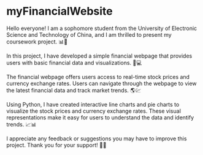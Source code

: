 # myFinancialWebsite

Hello everyone! I am a sophomore student from the University of Electronic Science and Technology of China, and I am thrilled to present my coursework project. 📊🎉

In this project, I have developed a simple financial webpage that provides users with basic financial data and visualizations. 💼💻

The financial webpage offers users access to real-time stock prices and currency exchange rates. Users can navigate through the webpage to view the latest financial data and track market trends. 🌎💹

Using Python, I have created interactive line charts and pie charts to visualize the stock prices and currency exchange rates. These visual representations make it easy for users to understand the data and identify trends. 📈📊

I appreciate any feedback or suggestions you may have to improve this project. Thank you for your support! 🙏😊
